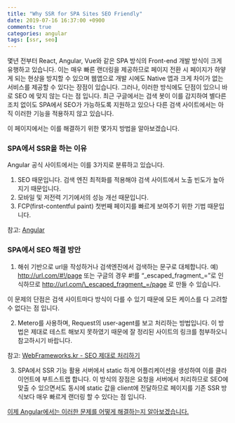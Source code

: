 ```yaml
---
title: "Why SSR for SPA Sites SEO Friendly"
date: 2019-07-16 16:37:00 +0900
comments: true
categories: angular
tags: [ssr, seo]
---
```





몇년 전부터 React, Angular, Vue와 같은 SPA 방식의 Front-end 개발 방식이 크게 유행하고 있습니다. 이는 매우 빠른 랜더링을 제공하므로 페이지 전환 시 페이지가 하얗게 되는 현상을 방지할 수 있으며 웹앱으로 개발 시에도 Native 앱과 크게 차이가 없는 서비스를 제공할 수 있다는 장점이 있습니다.
그러나, 이러한 방식에도 단점이 있으니 바로 SEO 에 맞지 않는 다는 점 입니다. 최근 구글에서는 검색 봇이 이를 감지하여 별다른 조치 없이도 SPA에서 SEO가 가능하도록 지원하고 있으나 다른 검색 사이트에서는 아직 이러한 기능을 적용하지 않고 있습니다.

이 페이지에서는 이를 해결하기 위한 몇가지 방법을 알아보겠습니다.


### SPA에서 SSR을 하는 이유

Angular 공식 사이트에서는 이를 3가지로 분류하고 있습니다.

1. SEO 때문입니다. 검색 엔진 최적화를 적용해야 검색 사이트에서 노출 빈도가 높아지기 때문입니다. 
2. 모바일 및 저전력 기기에서의 성능 개선 때문입니다.
3. FCP(first-contentful paint) 첫번째 페이지를 빠르게 보여주기 위한 기법 때문입니다.


참고: [Angular](https://angular.io/guide/universal)


### SPA에서 SEO 해결 방안
1. 해쉬 기반으로 url을 작성하거나 검색엔진에서 검색하는 문구로 대체합니다.
예) http://url.com/#!/page 또는 구글의 경우 #!를 “\_escaped_fragment_=”로 인식하므로 http://url.com/\_escaped_fragment_=/page 로 만들 수 있습니다.

이 문제의 단점은 검색 사이트마다 방식이 다를 수 있기 때문에 모든 케이스를 다 고려할 수 없다는 점 입니다.

2. Metero를 사용하며, Request의 user-agent를 보고 처리하는 방법입니다. 이 방법은 제대로 테스트 해보지 못하였기 때문에 잘 정리된 사이트의 링크를 첨부하오니 참고하시기 바랍니다.

참고: [WebFrameworks.kr - SEO 제대로 처리하기](http://webframeworks.kr/tutorials/core_meteor/1_meteor_seo/)


3. SPA에서 SSR 기능 활용
서버에서 static 하게 어플리케이션을 생성하여 이를 클라이언트에 부트스트랩 합니다. 이 방식의 장점은 요청을 서버에서 처리하므로 SEO에 맞출 수 있으면서도 동시에 static 값을 client에 전달하므로 페이지를 기존 SSR 방식보다 매우 빠르게 랜더링 할 수 있다는 점 입니다.




[이제 Angular에서는 이러한 문제를 어떻게 해결하는지 알아보겠습니다.](https://ksrae.github.io/angular/angular-universal)
